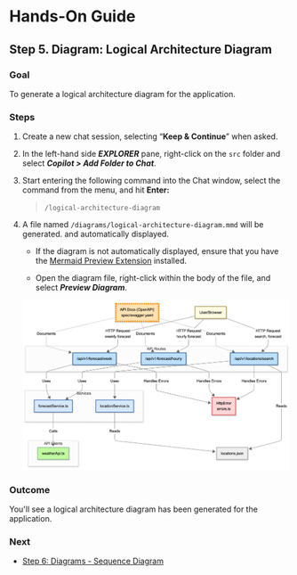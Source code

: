 # Hands-On Guide

## Step 5. Diagram: Logical Architecture Diagram

### **Goal**

To generate a logical architecture diagram for the application.
 

### **Steps**

1. Create a new chat session, selecting “**Keep & Continue**” when asked.

2. In the left-hand side _**EXPLORER**_ pane, right-click on the `src` folder and select _**Copilot > Add Folder to Chat**_.

3. Start entering the following command into the Chat window, select the command from the menu, and hit **Enter:**  

   > `/logical-architecture-diagram`   

4. A file named `/diagrams/logical-architecture-diagram.mmd` will be generated. and automatically displayed.

   - If the diagram is not automatically displayed, ensure that you have the [Mermaid Preview Extension](https://marketplace.visualstudio.com/items?itemName=vstirbu.vscode-mermaid-preview) installed.

   - Open the diagram file, right-click within the body of the file, and select _**Preview Diagram**_.

   ![Logical Architecture Diagram](img/logical-architecture.png)

### **Outcome**

You'll see a logical architecture diagram has been generated for the application.
 

### **Next**

* [Step 6: Diagrams - Sequence Diagram](step-6_sequence-diagram.md)

